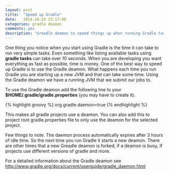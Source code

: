 ```yaml
---
layout: post
title:  "Speed up Gradle"
date:   2014-10-25 23:17:00
categories: gradle deamon
comments: yes
description: "Greadle deamon to speed things up when running Gradle tasks"
---
```



One thing you notice when you start using Gradle is the time it can take to run very simple tasks. Even something like listing available tasks using **gradle tasks** can take over 10 seconds. When you are developing you want everything as fast as possible, time is money. One of the best way to speed up Gradle is to use the Gradle deamon. What happens each time you run Gradle you are starting up a new JVM and that can take some time. Using the Gradle deamon we have a running JVM that we submit our jobs to.

To use the Gradle deamon add the following line to your **$HOME/.gradle/gradle.properties** (you may have to create it). 

{% highlight groovy %}
org.gradle.daemon=true
{% endhighlight %}

This makes all gradle projects use a deamon. You can also add this to project root gradle.properties file to only use the deamon for the selected project.

Few things to note. The daemon process automatically expires after 3 hours of idle time. So the next time you run Gradle it starts a new deamon. There are other times that a new Greadle deamon is forked, if a deamon is busy, if projects use different versions of gradle and more.

For a detailed information about the Gradle deamon see <a href="http://www.gradle.org/docs/current/userguide/gradle_daemon.html" target="_blank">http://www.gradle.org/docs/current/userguide/gradle_daemon.html</a>
